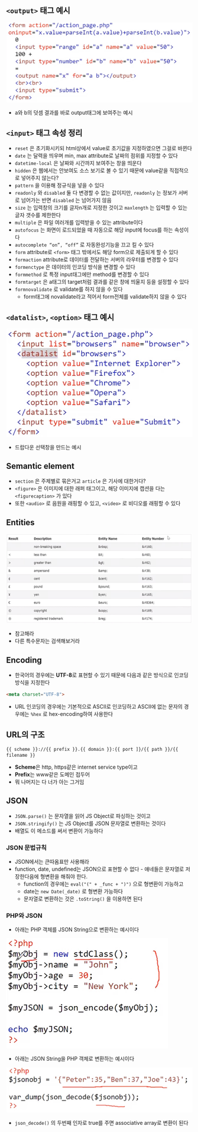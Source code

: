 ## `<output>` 태그 예시

![07%20-%20HTML%20(2)%20c95c3d87ac134072b09da0402fd1e99e/image1.png](webprogramming.fall.2021.cse.cnu.ac.kr/images/07_c95c3d87ac134072b09da0402fd1e99e/image1.png)

- a와 b의 덧셈 결과를 바로 output태그에 보여주는 예시

## `<input>` 태그 속성 정리

- `reset` 은 초기화시키되 html상에서 value로 초기값을 지정하였으면 그걸로 바뀐다
- `date` 는 달력을 띄우며 min, max attribute로 날짜의 점위를 지정할 수 있다
- `datetime-local` 은 날짜와 시간까지 보여주는 창을 띄운다
- `hidden` 은 웹에서는 안보여도 소스 보기로 볼 수 있기 때문에 value같을 직접적으로 넣어주지 않는다?
- `pattern` 을 이용해 정규식을 넣을 수 있다
- `readonly` 와 `disabled` 둘 다 변경할 수 없는 값이지만, `readonly` 는 정보가 서버로 넘어가는 반면 `disabled` 는 넘어가지 않음
- `size` 는 입력창의 크기를 글자n개로 지정한 것이고 `maxlength` 는 입력할 수 있는 글자 갯수를 제한한다
- `multiple` 은 파일 여러개를 입력받을 수 있는 attribute이다
- `autofocus` 는 화면이 로드되었을 때 자동으로 해당 input에 focus를 하는 속성이다
- `autocomplete “on”, “off”` 로 자동완성기능을 끄고 킬 수 있다
- `form` attribute로 `<form>` 태그 밖에서도 해당 form으로 제출되게 할 수 있다
- `formaction` attribute로 데이터를 전달하는 서버의 라우터를 변경할 수 있다
- `formenctype` 은 데이터의 인코딩 방식을 변경할 수 있다
- `formmethod` 로 특정 input태그에만 method를 변경할 수 있다
- `formtarget` 은 a태그의 target처럼 결과를 같은 창에 띄울지 등을 설정할 수 있다
- `formnovalidate` 로 validate를 하지 않을 수 있다
	- form태그에 novalidate라고 적어서 form전체를 validate하지 않을 수 있다

## `<datalist>`, `<option>` 태그 예시

![07%20-%20HTML%20(2)%20c95c3d87ac134072b09da0402fd1e99e/image2.png](webprogramming.fall.2021.cse.cnu.ac.kr/images/07_c95c3d87ac134072b09da0402fd1e99e/image2.png)

- 드랍다운 선택창을 만드는 예시

## Semantic element

- `section` 은 주제별로 묶은거고 `article` 은 기사에 대한거다?
- `<figure>` 은 이미지에 대한 래퍼 태그이고, 해당 이미지에 캡션을 다는 `<figurecaption>` 가 있다
- 또한 `<audio>` 로 음원을 래핑할 수 있고, `<video>` 로 비디오를 래핑할 수 있다

## Entities

![07%20-%20HTML%20(2)%20c95c3d87ac134072b09da0402fd1e99e/image3.png](webprogramming.fall.2021.cse.cnu.ac.kr/images/07_c95c3d87ac134072b09da0402fd1e99e/image3.png)

- 참고해라
- 다른 특수문자는 검색해보거라

## Encoding

- 한국어의 경우에는 **UTF-8**로 표현할 수 있기 때문에 다음과 같은 방식으로 인코딩 방식을 지정한다

```html
<meta charset="UTF-8">
```

- URL 인코딩의 경우에는 기본적으로 ASCII로 인코딩하고 ASCII에 없는 문자의 경우에는 `%hex` 로 hex-encoding하여 사용한다

## URL의 구조

```
{{ scheme }}://{{ prefix }}.{{ domain }}:{{ port ]}/{{ path }}/{{ filename }}
```

- **Scheme**은 http, https같은 internet service type이고
- **Prefix**는 www같은 도메인 접두어
- 뭐 나머지는 다 너가 아는 그거임

## JSON

- `JSON.parse()` 는 문자열을 읽어 JS Object로 파싱하는 것이고
- `JSON.stringify()` 는 JS Object를 JSON 문자열로 변환하는 것이다
- 배열도 이 메소드를 써서 변환이 가능하다

### JSON 문법규칙

- JSON에서는 큰따옴표만 사용해라
- function, date, undefined는 JSON으로 표현할 수 없다 - 얘네들은 문자열로 저장한다음에 형변환을 해줘야 한다.
	- function의 경우에는 `eval("(" + _func + ")")` 으로 형변환이 가능하고
	- date는 `new Date(_date)` 로 형변환 가능하다
	- 문자열로 변환하는 것은 `.toString()` 을 이용하면 된다

### PHP와 JSON

- 아래는 PHP 객체를 JSON String으로 변환하는 예시이다

![07%20-%20HTML%20(2)%20c95c3d87ac134072b09da0402fd1e99e/image4.png](webprogramming.fall.2021.cse.cnu.ac.kr/images/07_c95c3d87ac134072b09da0402fd1e99e/image4.png)

- 아래는 JSON String을 PHP 객체로 변환하는 예시이다

![07%20-%20HTML%20(2)%20c95c3d87ac134072b09da0402fd1e99e/image5.png](webprogramming.fall.2021.cse.cnu.ac.kr/images/07_c95c3d87ac134072b09da0402fd1e99e/image5.png)

- `json_decode()` 의 두번째 인자로 true를 주면 associative array로 변환이 된다